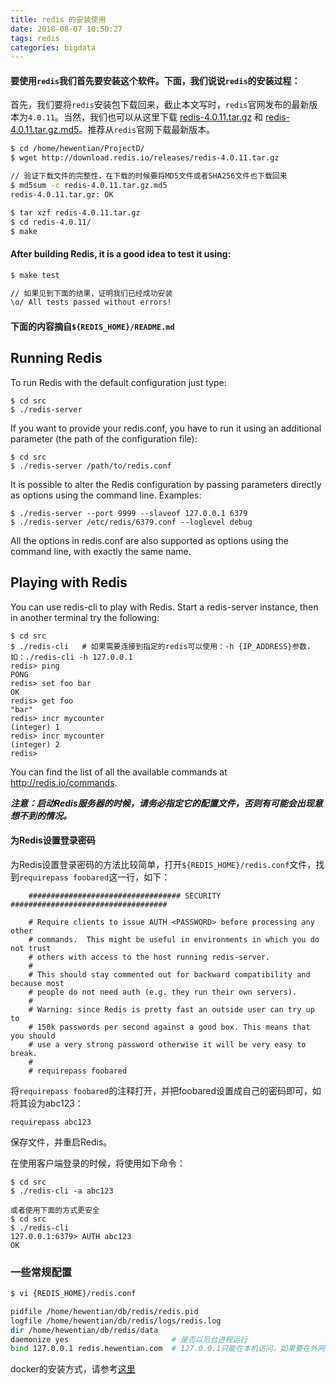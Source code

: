```yaml
---
title: redis 的安装使用
date: 2018-08-07 10:50:27
tags: redis
categories: bigdata
---
```


#### 要使用`redis`我们首先要安装这个软件。下面，我们说说`redis`的安装过程：

首先，我们要将`redis`安装包下载回来，截止本文写时，`redis`官网发布的最新版本为`4.0.11`。当然，我们也可以从这里下载 [redis-4.0.11.tar.gz](/download/redis-4.0.11.tar.gz) 和 [redis-4.0.11.tar.gz.md5](/download/redis-4.0.11.tar.gz.md5)。推荐从`redis`官网下载最新版本。

``` bash
$ cd /home/hewentian/ProjectD/
$ wget http://download.redis.io/releases/redis-4.0.11.tar.gz

// 验证下载文件的完整性，在下载的时候要将MD5文件或者SHA256文件也下载回来
$ md5sum -c redis-4.0.11.tar.gz.md5 
redis-4.0.11.tar.gz: OK

$ tar xzf redis-4.0.11.tar.gz
$ cd redis-4.0.11/
$ make
```

#### After building Redis, it is a good idea to test it using:
``` bash
$ make test

// 如果见到下面的结果，证明我们已经成功安装
\o/ All tests passed without errors!
```

#### 下面的内容摘自`${REDIS_HOME}/README.md`

Running Redis
-------------

To run Redis with the default configuration just type:

    $ cd src
    $ ./redis-server

If you want to provide your redis.conf, you have to run it using an additional
parameter (the path of the configuration file):

    $ cd src
    $ ./redis-server /path/to/redis.conf

It is possible to alter the Redis configuration by passing parameters directly
as options using the command line. Examples:

    $ ./redis-server --port 9999 --slaveof 127.0.0.1 6379
    $ ./redis-server /etc/redis/6379.conf --loglevel debug

All the options in redis.conf are also supported as options using the command
line, with exactly the same name.


Playing with Redis
------------------

You can use redis-cli to play with Redis. Start a redis-server instance,
then in another terminal try the following:

    $ cd src
    $ ./redis-cli	# 如果需要连接到指定的redis可以使用：-h {IP_ADDRESS}参数，如：./redis-cli -h 127.0.0.1
    redis> ping
    PONG
    redis> set foo bar
    OK
    redis> get foo
    "bar"
    redis> incr mycounter
    (integer) 1
    redis> incr mycounter
    (integer) 2
    redis>

You can find the list of all the available commands at http://redis.io/commands.


  ***注意：启动Redis服务器的时候，请务必指定它的配置文件，否则有可能会出现意想不到的情况。***

#### 为Redis设置登录密码
  为Redis设置登录密码的方法比较简单，打开`${REDIS_HOME}/redis.conf`文件，找到`requirepass foobared`这一行，如下：

		################################## SECURITY ###################################

		# Require clients to issue AUTH <PASSWORD> before processing any other
		# commands.  This might be useful in environments in which you do not trust
		# others with access to the host running redis-server.
		#
		# This should stay commented out for backward compatibility and because most
		# people do not need auth (e.g. they run their own servers).
		#
		# Warning: since Redis is pretty fast an outside user can try up to
		# 150k passwords per second against a good box. This means that you should
		# use a very strong password otherwise it will be very easy to break.
		#
		# requirepass foobared

将`requirepass foobared`的注释打开，并把foobared设置成自己的密码即可，如将其设为abc123： 

	requirepass abc123
保存文件，并重启Redis。

在使用客户端登录的时候，将使用如下命令：

	$ cd src
	$ ./redis-cli -a abc123
	
	或者使用下面的方式更安全
	$ cd src
	$ ./redis-cli
	127.0.0.1:6379> AUTH abc123
	OK


### 一些常规配置
``` bash
$ vi {REDIS_HOME}/redis.conf

pidfile /home/hewentian/db/redis/redis.pid
logfile /home/hewentian/db/redis/logs/redis.log
dir /home/hewentian/db/redis/data
daemonize yes                       # 是否以后台进程运行
bind 127.0.0.1 redis.hewentian.com  # 127.0.0.1只能在本机访问，如果要在外网访问，要配置多一个地址，用空格隔开
```


docker的安装方式，请参考[这里](../../../../2019/07/26/docker-note "docker 学习笔记")


